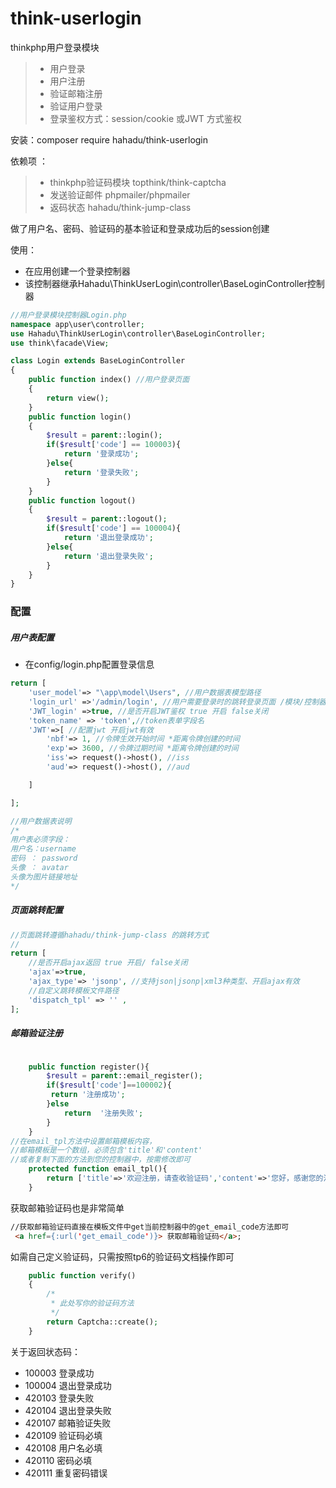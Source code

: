 # think-userlogin
thinkphp用户登录模块
>* 用户登录
>* 用户注册
>* 验证邮箱注册
>* 验证用户登录
>* 登录鉴权方式：session/cookie 或JWT 方式鉴权

  
安装：composer require hahadu/think-userlogin

依赖项 ： 
>* thinkphp验证码模块 topthink/think-captcha
>* 发送验证邮件 phpmailer/phpmailer
>* 返码状态 hahadu/think-jump-class 


做了用户名、密码、验证码的基本验证和登录成功后的session创建

使用：
* 在应用创建一个登录控制器
* 该控制器继承Hahadu\ThinkUserLogin\controller\BaseLoginController控制器

```php
//用户登录模块控制器Login.php
namespace app\user\controller;
use Hahadu\ThinkUserLogin\controller\BaseLoginController;
use think\facade\View;

class Login extends BaseLoginController
{
    public function index() //用户登录页面
    {
        return view();
    }
    public function login()
    {
        $result = parent::login();
        if($result['code'] == 100003){
            return '登录成功';
        }else{
            return '登录失败';
        }
    }
    public function logout()
    {
        $result = parent::logout();
        if($result['code'] == 100004){
            return '退出登录成功';
        }else{
            return '退出登录失败';
        }
    }
}

```
### 配置
##### 用户表配置
* 在config/login.php配置登录信息
```php
return [
    'user_model'=> "\app\model\Users", //用户数据表模型路径
    'login_url' =>'/admin/login', //用户需要登录时的跳转登录页面 /模块/控制器/方法
    'JWT_login' =>true, //是否开启JWT鉴权 true 开启 false关闭
    'token_name' => 'token',//token表单字段名
    'JWT'=>[ //配置jwt 开启jwt有效
        'nbf'=> 1, //令牌生效开始时间 *距离令牌创建的时间
        'exp'=> 3600, //令牌过期时间 *距离令牌创建的时间
        'iss'=> request()->host(), //iss
        'aud'=> request()->host(), //aud

    ]

];
```
```php
//用户数据表说明
/*
用户表必须字段：
用户名：username
密码 ： password
头像 ： avatar 
头像为图片链接地址 
*/
```
##### 页面跳转配置
```php
//页面跳转遵循hahadu/think-jump-class 的跳转方式
//
return [
    //是否开启ajax返回 true 开启/ false关闭
    'ajax'=>true,
    'ajax_type'=> 'jsonp', //支持json|jsonp|xml3种类型、开启ajax有效
    //自定义跳转模板文件路径
    'dispatch_tpl' => '' ,
];
```
##### 邮箱验证注册

```php

    public function register(){
        $result = parent::email_register();
        if($result['code']==100002){
         return '注册成功';
        }else
            return  '注册失败';
        }
    }
//在email_tpl方法中设置邮箱模板内容，
//邮箱模板是一个数组，必须包含'title'和'content'
//或者复制下面的方法到您的控制器中，按需修改即可
    protected function email_tpl(){
        return ['title'=>'欢迎注册，请查收验证码','content'=>'您好，感谢您的注册，您的验证码是: %s'];
    }


```
获取邮箱验证码也是非常简单
```html
//获取邮箱验证码直接在模板文件中get当前控制器中的get_email_code方法即可
 <a href={:url('get_email_code')}> 获取邮箱验证码</a>;

```
如需自己定义验证码，只需按照tp6的验证码文档操作即可
```php
    public function verify()
    { 
        /*
         * 此处写你的验证码方法
         */
        return Captcha::create();
    }
```
关于返回状态码：
* 100003 登录成功
* 100004 退出登录成功
* 420103 登录失败
* 420104 退出登录失败
* 420107 邮箱验证失败
* 420109 验证码必填
* 420108 用户名必填
* 420110 密码必填
* 420111 重复密码错误
